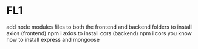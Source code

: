 # FL1

add node modules files to both the frontend and backend folders
to install axios (frontend) npm i axios
to install cors  (backend) npm i cors
you know how to install express and mongoose
